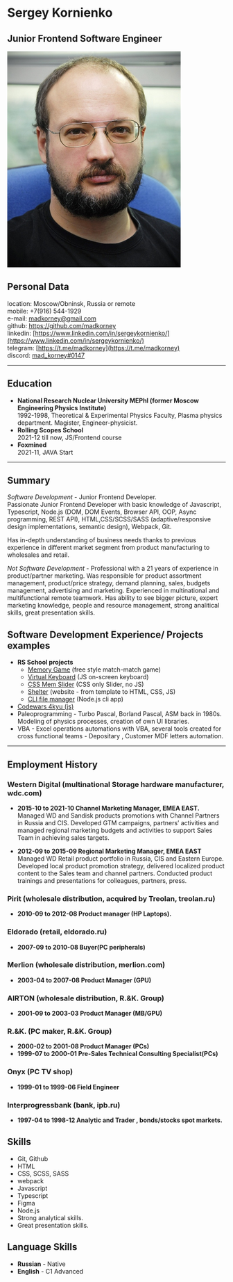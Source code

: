# Sergey Kornienko
## Junior Frontend Software Engineer

![SergeyKornienko](assets/img/s_kornienko.png "Sergey Kornienko")

## Personal Data
location: Moscow/Obninsk, Russia or remote  
mobile: +7(916) 544-1929  
e-mail: madkorney@gmail.com  
github: https://github.com/madkorney  
linkedin: [https://www.linkedin.com/in/sergeykornienko/](https://www.linkedin.com/in/sergeykornienko/)  
telegram: [https://t.me/madkorney](https://t.me/madkorney)  
discord: [mad_korney#0147](https://discordapp.com/users/532977352825896973/)  
_______

## Education

* **National Research Nuclear University MEPhI (former Moscow Engineering Physics Institute)**  
1992-1998, Theoretical & Experimental Physics Faculty, Plasma physics department. Magister, Engineer-physicist.
* **Rolling Scopes School**  
2021-12 till now, JS/Frontend course
* **Foxmined**  
2021-11, JAVA Start

________


## Summary

*Software Development*  - Junior Frontend Developer.  
Passionate Junior Frontend Developer with basic knowledge of Javascript, Typescript, Node.js (DOM, DOM Events, Browser API, OOP, Async programming, REST API), HTML,CSS/SCSS/SASS (adaptive/responsive design implementations, semantic design), Webpack, Git.

Has in-depth understanding of business needs thanks to previous experience in different market segment from product manufacturing to wholesales and retail.

*Not Software Development* - Professional with a 21 years of experience in product/partner marketing. Was responsible for product assortment management, product/price strategy, demand planning, sales, budgets management, advertising and marketing. Experienced in multinational and multifunctional remote teamwork. Has ability to see bigger picture, expert marketing knowledge, people and resource management, strong analitical skills, great presentation skills.


## Software Development Experience/ Projects examples

* **RS School projects**
  * [Memory Game](https://rolling-scopes-school.github.io/madkorney-JSFEPRESCHOOL/memory-game/) (free style match-match game)
  * [Virtual Keyboard](https://github.com/madkorney/virtual-keyboard/pull/3) (JS on-screen keyboard)
  * [CSS Mem Slider](https://github.com/madkorney/cssMemSlider/pull/1) (CSS only Slider, no JS)
  * [Shelter](https://rolling-scopes-school.github.io/madkorney-JSFE2022Q1/shelter/pages/main) (website - from template to HTML, CSS, JS)
  * [CLI file manager](https://github.com/madkorney/file-manager/pull/1) (Node.js cli app)
* [Codewars 4kyu (js)](https://www.codewars.com/users/madkorney)
* Paleoprogramming - Turbo Pascal, Borland Pascal, ASM back in 1980s. Modeling of physics processes, creation of own UI libraries.
* VBA - Excel operations automations with VBA, several tools created for cross functional teams - Depositary , Customer MDF letters automation.
_____

## Employment History

### Western Digital (multinational Storage hardware manufacturer, wdc.com)

- **2015-10 to 2021-10 Channel Marketing Manager, EMEA EAST.**
Managed WD and Sandisk products promotions with Channel Partners in Russia and CIS. Developed GTM campaigns, partners’ activities and managed regional marketing budgets and activities to support Sales Team in achieving sales targets.

- **2012-09 to 2015-09 Regional Marketing Manager, EMEA EAST**
Managed WD Retail product portfolio in Russia, CIS and Eastern Europe. Developed local product promotion strategy, delivered localized product content to the Sales team and channel partners. Conducted product trainings and presentations for colleagues, partners, press.

### Pirit (wholesale distribution, acquired by Treolan, treolan.ru)
- **2010-09 to 2012-08 Product manager (HP Laptops).**

### Eldorado (retail, eldorado.ru)
- **2007-09 to 2010-08 Buyer(PC peripherals)**

### Merlion (wholesale distribution, merlion.com)
- **2003-04 to 2007-08 Product Manager (GPU)**

### AIRTON (wholesale distribution, R.&K. Group)
- **2001-09 to 2003-03 Product Manager (MB/GPU)**

### R.&K. (PC maker, R.&K. Group)
- **2000-02 to 2001-08 Product Manager (PCs)**
- **1999-07 to 2000-01 Pre-Sales Technical Consulting Specialist(PCs)**

### Onyx (PC TV shop)
- **1999-01 to 1999-06 Field Engineer**

### Interprogressbank (bank, ipb.ru)
- **1997-04 to 1998-12 Analytic and Trader , bonds/stocks spot markets.**


## Skills
- Git, Github
- HTML
- CSS, SCSS, SASS
- webpack
- Javascript
- Typescript
- Figma
- Node.js
- Strong analytical skills.
- Great presentation skills.



## Language Skills 
- **Russian** - Native 
- **English** - C1 Advanced